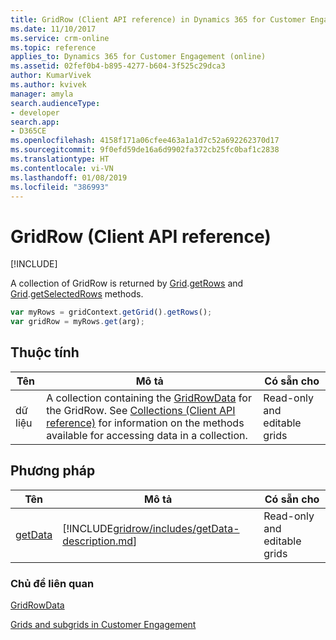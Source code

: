 ```yaml
---
title: GridRow (Client API reference) in Dynamics 365 for Customer Engagement| MicrosoftDocs
ms.date: 11/10/2017
ms.service: crm-online
ms.topic: reference
applies_to: Dynamics 365 for Customer Engagement (online)
ms.assetid: 02fef0b4-b895-4277-b604-3f525c29dca3
author: KumarVivek
ms.author: kvivek
manager: amyla
search.audienceType:
- developer
search.app:
- D365CE
ms.openlocfilehash: 4158f171a06cfee463a1a1d7c52a692262370d17
ms.sourcegitcommit: 9f0efd59de16a6d9902fa372cb25fc0baf1c2838
ms.translationtype: HT
ms.contentlocale: vi-VN
ms.lasthandoff: 01/08/2019
ms.locfileid: "386993"
---
```

# <a name="gridrow-client-api-reference"></a>GridRow (Client API reference)

[!INCLUDE[](../../../../includes/cc_applies_to_update_9_0_0.md)]

A collection of GridRow is returned by [Grid](grid.md).[getRows](grid/getRows.md) and [Grid](grid.md).[getSelectedRows](grid/getSelectedRows.md) methods.

```JavaScript
var myRows = gridContext.getGrid().getRows();
var gridRow = myRows.get(arg);
```

## <a name="properties"></a>Thuộc tính

|Tên|Mô tả|Có sẵn cho|
|--|--|--|
|dữ liệu|A collection containing the [GridRowData](gridrowdata.md) for the GridRow. See [Collections (Client API reference)](../collections.md) for information on the methods available for accessing data in a collection.|Read-only and editable grids|


## <a name="methods"></a>Phương pháp

|             Tên              |                                         Mô tả                                          |        Có sẵn cho         |
|-------------------------------|----------------------------------------------------------------------------------------------|------------------------------|
| [getData](gridrow/getData.md) | [!INCLUDE[gridrow/includes/getData-description.md](gridrow/includes/getData-description.md)] | Read-only and editable grids |

### <a name="related-topics"></a>Chủ đề liên quan

[GridRowData](gridrowdata.md)

[Grids and subgrids in Customer Engagement](../grids.md)


